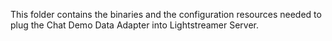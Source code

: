 This folder contains the binaries and the configuration resources needed to plug the Chat Demo Data Adapter into Lightstreamer Server.